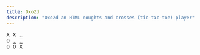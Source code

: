 ```yaml
---
title: Oxo2d 
description: "Oxo2d an HTML noughts and crosses (tic-tac-toe) player"
---
```


<pre class="oxo2d">
X X <a href="../3z/">.</a>
O <a href="../8u/">.</a> <a href="../8v/">.</a>
O O X
</pre>
